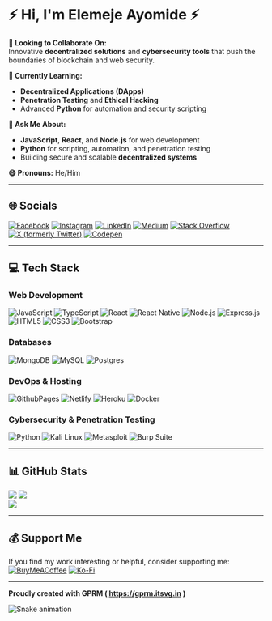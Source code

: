# ⚡️ Hi, I'm Elemeje Ayomide ⚡️

**👯 Looking to Collaborate On:**  
Innovative **decentralized solutions** and **cybersecurity tools** that push the boundaries of blockchain and web security.  

**🌱 Currently Learning:**  
- **Decentralized Applications (DApps)**  
- **Penetration Testing** and **Ethical Hacking**  
- Advanced **Python** for automation and security scripting  

**💬 Ask Me About:**  
- **JavaScript**, **React**, and **Node.js** for web development  
- **Python** for scripting, automation, and penetration testing  
- Building secure and scalable **decentralized systems**  

**😄 Pronouns:** He/Him  

---

## 🌐 Socials

[![Facebook](https://img.shields.io/badge/Facebook-%231877F2.svg?logo=Facebook&logoColor=white)](https://www.facebook.com/profile.php?id=100029035925497&mibextid=ZbWKwL) [![Instagram](https://img.shields.io/badge/Instagram-%23E4405F.svg?logo=Instagram&logoColor=white)](https://www.instagram.com/aiialpha1?igsh=MWlscTd0amhwcnNpNA==) [![LinkedIn](https://img.shields.io/badge/LinkedIn-%230077B5.svg?logo=linkedin&logoColor=white)](https://linkedin.com/in/aiialpha) [![Medium](https://img.shields.io/badge/Medium-12100E?logo=medium&logoColor=white)](https://medium.com/@aiialpha) [![Stack Overflow](https://img.shields.io/badge/-Stackoverflow-FE7A16?logo=stack-overflow&logoColor=white)](https://stackoverflow.com/users/16018879) [![X (formerly Twitter)](https://img.shields.io/badge/X-black.svg?logo=X&logoColor=white)](https://x.com/Aiialpha1) [![Codepen](https://img.shields.io/badge/Codepen-000000?style=for-the-badge&logo=codepen&logoColor=white)](https://codepen.io/Aiialpha)  

---

## 💻 Tech Stack

### Web Development
![JavaScript](https://img.shields.io/badge/javascript-%23323330.svg?style=for-the-badge&logo=javascript&logoColor=%23F7DF1E)  ![TypeScript](https://img.shields.io/badge/typescript-%23007ACC.svg?style=for-the-badge&logo=typescript&logoColor=white)  ![React](https://img.shields.io/badge/react-%2320232a.svg?style=for-the-badge&logo=react&logoColor=%2361DAFB)  ![React Native](https://img.shields.io/badge/react_native-%2320232a.svg?style=for-the-badge&logo=react&logoColor=%2361DAFB)  ![Node.js](https://img.shields.io/badge/node.js-6DA55F?style=for-the-badge&logo=node.js&logoColor=white)  ![Express.js](https://img.shields.io/badge/express.js-%23404d59.svg?style=for-the-badge&logo=express&logoColor=%2361DAFB)  ![HTML5](https://img.shields.io/badge/html5-%23E34F26.svg?style=for-the-badge&logo=html5&logoColor=white)  ![CSS3](https://img.shields.io/badge/css3-%231572B6.svg?style=for-the-badge&logo=css3&logoColor=white)  ![Bootstrap](https://img.shields.io/badge/bootstrap-%238511FA.svg?style=for-the-badge&logo=bootstrap&logoColor=white)  

### Databases
![MongoDB](https://img.shields.io/badge/MongoDB-%234ea94b.svg?style=for-the-badge&logo=mongodb&logoColor=white)  ![MySQL](https://img.shields.io/badge/mysql-4479A1.svg?style=for-the-badge&logo=mysql&logoColor=white)  ![Postgres](https://img.shields.io/badge/postgres-%23316192.svg?style=for-the-badge&logo=postgresql&logoColor=white)  

### DevOps & Hosting
![GithubPages](https://img.shields.io/badge/github%20pages-121013?style=for-the-badge&logo=github&logoColor=white)  ![Netlify](https://img.shields.io/badge/netlify-%23000000.svg?style=for-the-badge&logo=netlify&logoColor=#00C7B7)  ![Heroku](https://img.shields.io/badge/heroku-%23430098.svg?style=for-the-badge&logo=heroku&logoColor=white)  ![Docker](https://img.shields.io/badge/docker-%230db7ed.svg?style=for-the-badge&logo=docker&logoColor=white)  

### Cybersecurity & Penetration Testing
![Python](https://img.shields.io/badge/python-3670A0?style=for-the-badge&logo=python&logoColor=ffdd54)  ![Kali Linux](https://img.shields.io/badge/Kali_Linux-557C94?style=for-the-badge&logo=kali-linux&logoColor=white)  ![Metasploit](https://img.shields.io/badge/Metasploit-%23121011.svg?style=for-the-badge&logo=metasploit&logoColor=white)  ![Burp Suite](https://img.shields.io/badge/Burp_Suite-FF6633?style=for-the-badge&logo=burp-suite&logoColor=white)  

---

## 📊 GitHub Stats

![](https://github-readme-stats.vercel.app/api?username=phisherman-0&theme=radical&show_icons=true&hide_border=true&count_private=true)  ![](https://github-readme-streak-stats.herokuapp.com/?user=phisherman-0&theme=radical&hide_border=false)  
![](https://github-readme-stats.vercel.app/api/top-langs/?username=phisherman-0&theme=radical&hide_border=false&include_all_commits=true&count_private=true&layout=compact)  

---

## 💰 Support Me

If you find my work interesting or helpful, consider supporting me:  
[![BuyMeACoffee](https://img.shields.io/badge/Buy%20Me%20a%20Coffee-ffdd00?style=for-the-badge&logo=buy-me-a-coffee&logoColor=black)](https://buymeacoffee.com/aiialpha)  [![Ko-Fi](https://img.shields.io/badge/Ko--fi-F16061?style=for-the-badge&logo=ko-fi&logoColor=white)](https://ko-fi.com/aiialpha)  

---

**Proudly created with GPRM ( https://gprm.itsvg.in )**

![Snake animation](https://github.com/your-github-username/your-github-username/blob/output/github-contribution-grid-snake.svg)
